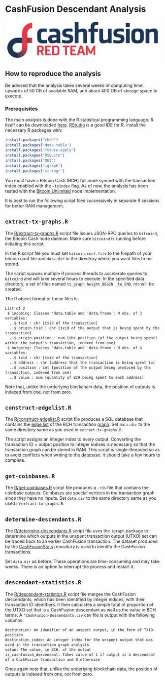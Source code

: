 # CashFusion Descendant Analysis

![CashFusion-Red-Team-Logo](https://github.com/Rucknium/CashFusionStats/raw/beta/www/images/logos/CashFusion-Red-Team-logo-1869-by-478.png)

## How to reproduce the analysis

Be advised that the analysis takes several weeks of computing time, upwards of 50 GB of available RAM, and about 400 GB of storage space to execute.

### Prerequisites

The main analysis is done with the R statistical programming language. R itself can be downloaded [here](https://cloud.r-project.org/). [RStudio](https://www.rstudio.com/products/rstudio/download/#download) is a good IDE for R. Install the necessary R packages with:

```R
install.packages("rbch")
install.packages("data.table")
install.packages("future.apply") 
install.packages("RSQLite")
install.packages("DBI")
install.packages("igraph")
install.packages("stringr")
```

You must have a Bitcoin Cash (BCH) full node synced with the transaction index enabled with the `-txindex` flag. As of now, the analysis has been tested with the [Bitcoin Unlimited](https://www.bitcoinunlimited.info/) node implementation. 

It is best to run the following script files successively in separate R sessions for better RAM management.

## `extract-tx-graphs.R`

The [R/extract-tx-graphs.R](R/extract-tx-graphs.R) script file issues JSON-RPC queries to `bitcoind`, the Bitcoin Cash node daemon. Make sure `bitcoind` is running before initiating this script.

In the R script file you must set `bitcoin.conf.file` to the filepath of your bitcoin.conf file and `data.dir` to the directory where you want files to be stored.

The script spawns multiple R process threads to accelerate queries to `bitcoind` and will take several hours to execute. In the specified data directory, a set of files named `tx_graph_height_BEGIN _to_END.rds` will be created.

The R object format of these files is:
```
List of 2
 $ incoming: Classes 'data.table and 'data.frame': N obs. of 3 variables:
  ..$ txid : chr [txid of the transaction]
  ..$ origin.txid : chr [txid of the output that is being spent by the transaction]
  ..$ origin.position : num [the position (of the output being spent) within the output's transaction, indexed from one]
 $ outgoing: Classes 'data.table and 'data.frame': N obs. of 4 variables:
  ..$ txid : chr [txid of the transaction]
  ..$ address : chr [address that the transaction is being spent to]
  ..$ position : int [position of the output being produced by the transaction, indexed from one]
  ..$ value : num [quantity of BCH being spent to each address] 
```

Note that, unlike the underlying blockchain data, the position of outputs is indexed from one, not from zero.

## `construct-edgelist.R`

The [R/construct-edgelist.R](R/construct-edgelist.R) script file produces a SQL database that contains the [edge list](https://en.wikipedia.org/wiki/Edge_list) of the BCH transaction [graph](https://en.wikipedia.org/wiki/Graph_(discrete_mathematics)). Set `data.dir` to the same directory same as you used in `extract-tx-graphs.R`.

The script assigns an integer index to every output. Converting the transaction ID + output position to integer indixes is necessary so that the transaction graph can be stored in RAM. This script is single-threaded so as to avoid conflicts when writing to the database. It should take a few hours to complete.

## `get-coinbases.R`

The [R/get-coinbases.R](R/get-coinbases.R) script file produces a `.rds` file that contains the coinbase outputs. Coinbases are special vertices in the transaction graph since they have no inputs. Set `data.dir` to the same directory same as you used in `extract-tx-graphs.R`.

## `determine-descendants.R`

The [R/determine-descendants.R](R/determine-descendants.R) script file uses the `igraph` package to determine which outputs in the unspent transaction output (UTXO) set can be traced back to an earlier CashFusion transaction. The dataset produced by the [CashFusionStats](https://github.com/Rucknium/CashFusionStats) repository is used to identify the CashFusion transactions.

Set `data.dir` as before. These operations are time-consuming and may take weeks. There is an option to interrupt the process and restart it.

## `descendant-statistics.R`

The [R/descendant-statistics.R](R/descendant-statistics.R) script file merges the CashFusion descendants, which has been identified by integer indices, with their transaction ID identifiers. It then calculates a simple total of proportion of the UTXO set that is a CashFusion descendant as well as the value in BCH terms. A `"CashFusion-Descendants.csv` csv file is output with the following columns:

```
destination: An idenifier of an unspect output, in the form of TXID-position
destination_index: An integer index for the unspent output that was used in the transaction graph analysis
value: The value, in BCH, of the output
is_cashfusion_descendant: Takes value of 1 if output is a descendant of a CashFusion transaction and 0 otherwise
```

Once again note that, unlike the underlying blockchain data, the position of outputs is indexed from one, not from zero.
